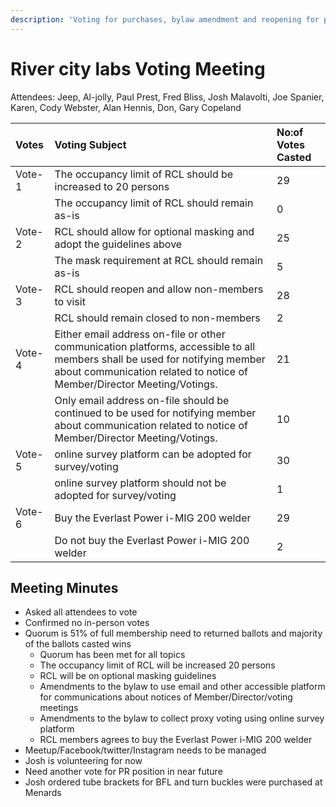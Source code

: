 ```yaml
---
description: 'Voting for purchases, bylaw amendment and reopening for public with guidelines'
---
```


# River city labs Voting Meeting

  
Attendees: Jeep, Al-jolly, Paul Prest, Fred Bliss, Josh Malavolti, Joe Spanier, Karen, Cody Webster, Alan Hennis, Don, Gary Copeland

| Votes | Voting Subject | No:of Votes Casted |
| :--- | :--- | :--- |
| Vote-1 | The occupancy limit of RCL should be increased to 20 persons | 29 |
|  | The occupancy limit of RCL should remain as-is | 0 |
| Vote-2 | RCL should allow for optional masking and adopt the guidelines above | 25 |
|  | The mask requirement at RCL should remain as-is | 5 |
| Vote-3 | RCL should reopen and allow non-members to visit | 28 |
|  | RCL should remain closed to non-members | 2 |
| Vote-4 | Either email address on-file or other communication platforms, accessible to all members shall be used for notifying member about communication related to notice of Member/Director Meeting/Votings. | 21 |
|  | Only email address on-file should be continued to be used for notifying member about communication related to notice of Member/Director Meeting/Votings. | 10 |
| Vote-5 | online survey platform can be adopted for survey/voting | 30 |
|  | online survey platform should not be adopted for survey/voting | 1 |
| Vote-6 | Buy the Everlast Power i-MIG 200 welder | 29 |
|  | Do not buy the Everlast Power i-MIG 200 welder | 2 |

## Meeting Minutes

* Asked all attendees to vote
* Confirmed no in-person votes
* Quorum is 51% of full membership need to returned ballots and majority of the ballots casted wins
  * Quorum has been met for all topics
  * The occupancy limit of RCL will be increased 20 persons
  * RCL will be on optional masking guidelines
  * Amendments to the bylaw to use email and other accessible platform for communications about notices of Member/Director/voting meetings
  * Amendments to the bylaw to collect proxy voting using online survey platform
  * RCL members agrees to buy the Everlast Power i-MIG 200 welder
* Meetup/Facebook/twitter/Instagram needs to be managed
* Josh is volunteering for now
* Need another vote for PR position in near future
* Josh ordered tube brackets for BFL and turn buckles were purchased at Menards

